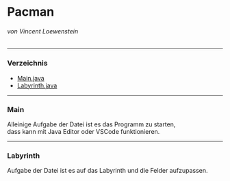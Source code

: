# Pacman
###### von Vincent Loewenstein
***
### Verzeichnis
* [Main.java](#Main "Hauptdatei")
* [Labyrinth.java](#Labyrinth "Datei namens Labyrinth.java")
---
### Main
Alleinige Aufgabe der Datei ist es das Programm zu starten,  
dass kann mit Java Editor oder VSCode funktionieren.

---
### Labyrinth
Aufgabe der Datei ist es auf das Labyrinth und die Felder aufzupassen.